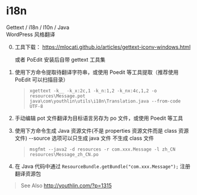 # i18n
Gettext / i18n / l10n / Java  
WordPress 风格翻译



0. 工具下载： https://mlocati.github.io/articles/gettext-iconv-windows.html
    
    或者 PoEdit 安装后自带 gettext 工具集
    
1. 使用下方命令提取待翻译字符串，或使用 Poedit 等工具提取（推荐使用 PoEdit 可以扫描目录）  
   >`xgettext -k__ -k_x:2c,1 -k_n:1,2 -k_nx:4c,1,2 -o resources\Message.pot java\com\youthlin\utils\i18n\Translation.java --from-code UTF-8`
2. 手动编辑 pot 文件翻译为目标语言另存为 po 文件，或使用 Poedit 等工具
3. 使用下方命令生成 Java 资源文件(不是 properties 资源文件而是 class 资源文件) --source 选项可以只生成 java 文件 不生成 class 文件  
   >`msgfmt --java2 -d resources -r com.xxx.Message -l zh_CN resources\Message_zh_CN.po`
4. 在 Java 代码中通过 <code>ResourceBundle.getBundle("com.xxx.Message");</code> 注册翻译资源包


>See Also http://youthlin.com/?p=1315
